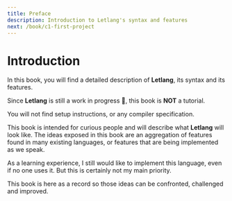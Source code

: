 ```yaml
---
title: Preface
description: Introduction to Letlang's syntax and features
next: /book/c1-first-project
---
```


# Introduction

In this book, you will find a detailed description of **Letlang**, its syntax
and its features.

Since **Letlang** is still a work in progress &#128679;, this book is **NOT** a
tutorial.

You will not find setup instructions, or any compiler specification.

This book is intended for curious people and will describe what **Letlang** will
look like. The ideas exposed in this book are an aggregation of features found
in many existing languages, or features that are being implemented as we speak.

As a learning experience, I still would like to implement this language, even
if no one uses it. But this is certainly not my main priority.

This book is here as a record so those ideas can be confronted, challenged and
improved.
